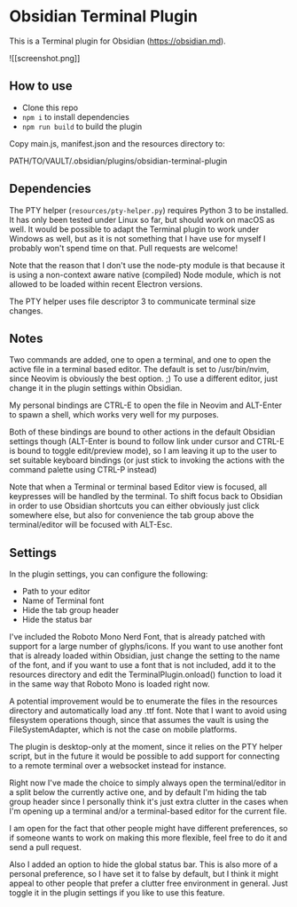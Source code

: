 # Obsidian Terminal Plugin

This is a Terminal plugin for Obsidian (https://obsidian.md).

![[screenshot.png]]

## How to use

- Clone this repo
- `npm i` to install dependencies
- `npm run build` to build the plugin

Copy main.js, manifest.json and the resources directory to:

PATH/TO/VAULT/.obsidian/plugins/obsidian-terminal-plugin

## Dependencies

The PTY helper (`resources/pty-helper.py`) requires Python 3 to be installed.
It has only been tested under Linux so far, but should work on macOS as well.
It would be possible to adapt the Terminal plugin to work under Windows as
well, but as it is not something that I have use for myself I probably won't
spend time on that. Pull requests are welcome!

Note that the reason that I don't use the node-pty module is that because it is
using a non-context aware native (compiled) Node module, which is not allowed
to be loaded within recent Electron versions.

The PTY helper uses file descriptor 3 to communicate terminal size changes.

## Notes

Two commands are added, one to open a terminal, and one to open the active file
in a terminal based editor. The default is set to /usr/bin/nvim, since Neovim
is obviously the best option. ;) To use a different editor, just change it in
the plugin settings within Obsidian.

My personal bindings are CTRL-E to open the file in Neovim and ALT-Enter to
spawn a shell, which works very well for my purposes.

Both of these bindings are bound to other actions in the default Obsidian
settings though (ALT-Enter is bound to follow link under cursor and CTRL-E is
bound to toggle edit/preview mode), so I am leaving it up to the user to set
suitable keyboard bindings (or just stick to invoking the actions with the
command palette using CTRL-P instead)

Note that when a Terminal or terminal based Editor view is focused, all
keypresses will be handled by the terminal. To shift focus back to Obsidian in
order to use Obsidian shortcuts you can either obviously just click somewhere
else, but also for convenience the tab group above the terminal/editor will be
focused with ALT-Esc.

## Settings

In the plugin settings, you can configure the following:

- Path to your editor
- Name of Terminal font
- Hide the tab group header
- Hide the status bar

I've included the Roboto Mono Nerd Font, that is already patched with support
for a large number of glyphs/icons. If you want to use another font that is
already loaded within Obsidian, just change the setting to the name of the
font, and if you want to use a font that is not included, add it to the
resources directory and edit the TerminalPlugin.onload() function to load it in
the same way that Roboto Mono is loaded right now.

A potential improvement would be to enumerate the files in the resources
directory and automatically load any .ttf font. Note that I want to avoid using
filesystem operations though, since that assumes the vault is using the
FileSystemAdapter, which is not the case on mobile platforms.

The plugin is desktop-only at the moment, since it relies on the PTY helper
script, but in the future it would be possible to add support for connecting to
a remote terminal over a websocket instead for instance.

Right now I've made the choice to simply always open the terminal/editor in a
split below the currently active one, and by default I'm hiding the tab group
header since I personally think it's just extra clutter in the cases when I'm
opening up a terminal and/or a terminal-based editor for the current file.

I am open for the fact that other people might have different preferences, so
if someone wants to work on making this more flexible, feel free to do it and
send a pull request.

Also I added an option to hide the global status bar. This is also more of a
personal preference, so I have set it to false by default, but I think it might
appeal to other people that prefer a clutter free environment in general. Just
toggle it in the plugin settings if you like to use this feature.
